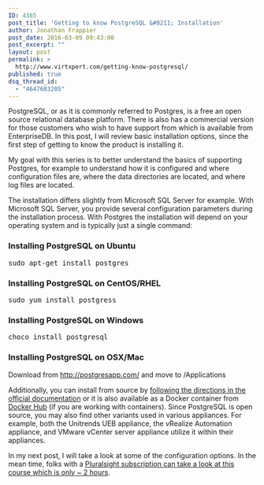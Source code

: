 ```yaml
---
ID: 4365
post_title: 'Getting to know PostgreSQL &#8211; Installation'
author: Jonathan Frappier
post_date: 2016-03-09 09:43:00
post_excerpt: ""
layout: post
permalink: >
  http://www.virtxpert.com/getting-know-postgresql/
published: true
dsq_thread_id:
  - "4647683205"
---
```

PostgreSQL, or as it is commonly referred to Postgres, is a free an open source relational database platform. There is also has a commercial version for those customers who wish to have support from which is available from EnterpriseDB. In this post, I will review basic installation options, since the first step of getting to know the product is installing it.

My goal with this series is to better understand the basics of supporting Postgres, for example to understand how it is configured and where configuration files are, where the data directories are located, and where log files are located.

The installation differs slightly from Microsoft SQL Server for example. With Microsoft SQL Server, you provide several configuration parameters during the installation process. With Postgres the installation will depend on your operating system and is typically just a single command:
<h3>Installing PostgreSQL on Ubuntu</h3>
<pre>sudo apt-get install postgres</pre>
<h3>Installing PostgreSQL on CentOS/RHEL</h3>
<pre>sudo yum install postgress</pre>
<h3>Installing PostgreSQL on Windows</h3>
<pre>choco install postgresql</pre>
<h3>Installing PostgreSQL on OSX/Mac</h3>
Download from <a href="http://postgresapp.com/" target="_blank">http://postgresapp.com/</a> and move to /Applications

Additionally, you can install from source by <a href="http://www.postgresql.org/docs/9.2/static/install-short.html" target="_blank">following the directions in the official documentation</a> or it is also available as a Docker container from <a href="https://hub.docker.com/_/postgres/" target="_blank">Docker Hub</a> (if you are working with containers). Since PostgreSQL is open source, you may also find other variants used in various appliances. For example, both the Unitrends UEB appliance, the vRealize Automation appliance, and VMware vCenter server appliance utilize it within their appliances.

In my next post, I will take a look at some of the configuration options. In the mean time, folks with a <a href="https://app.pluralsight.com/library/courses/postgresql-getting-started/table-of-contents" target="_blank">Pluralsight subscription can take a look at this course which is only ~ 2 hours</a>.

&nbsp;